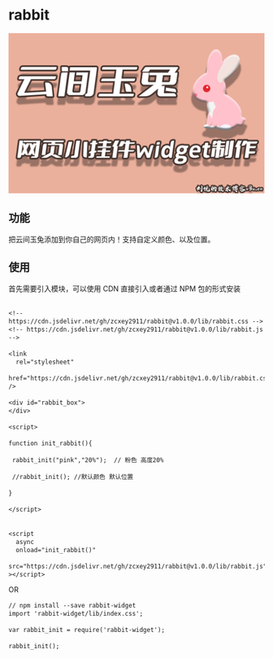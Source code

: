 # rabbit

![](./rabbit.png)  

## 功能

把云间玉兔添加到你自己的网页内！支持自定义颜色、以及位置。

## 使用

首先需要引入模块，可以使用 CDN 直接引入或者通过 NPM 包的形式安装

```

<!-- https://cdn.jsdelivr.net/gh/zcxey2911/rabbit@v1.0.0/lib/rabbit.css -->
<!-- https://cdn.jsdelivr.net/gh/zcxey2911/rabbit@v1.0.0/lib/rabbit.js -->

<link
  rel="stylesheet"
  href="https://cdn.jsdelivr.net/gh/zcxey2911/rabbit@v1.0.0/lib/rabbit.css"
/>

<div id="rabbit_box">
</div>

<script>

function init_rabbit(){

 rabbit_init("pink","20%");  // 粉色 高度20%

 //rabbit_init(); //默认颜色 默认位置

}

</script>


<script
  async
  onload="init_rabbit()"
  src="https://cdn.jsdelivr.net/gh/zcxey2911/rabbit@v1.0.0/lib/rabbit.js"
></script>

```

OR

```
// npm install --save rabbit-widget
import 'rabbit-widget/lib/index.css';

var rabbit_init = require('rabbit-widget');

rabbit_init();

```





